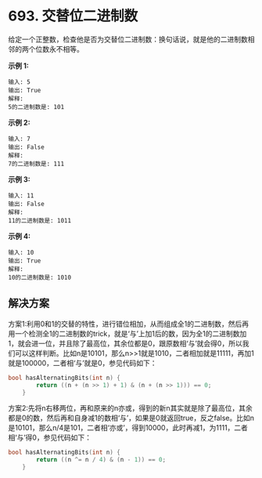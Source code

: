 # 693. 交替位二进制数

给定一个正整数，检查他是否为交替位二进制数：换句话说，就是他的二进制数相邻的两个位数永不相等。

**示例 1:**

```
输入: 5
输出: True
解释:
5的二进制数是: 101

```

**示例 2:**

```
输入: 7
输出: False
解释:
7的二进制数是: 111

```

**示例 3:**

```
输入: 11
输出: False
解释:
11的二进制数是: 1011

```

**示例 4:** 

```
输入: 10
输出: True
解释:
10的二进制数是: 1010
```

## 解决方案

方案1:利用0和1的交替的特性，进行错位相加，从而组成全1的二进制数，然后再用一个检测全1的二进制数的trick，就是‘与’上加1后的数，因为全1的二进制数加1，就会进一位，并且除了最高位，其余位都是0，跟原数相‘与’就会得0，所以我们可以这样判断。比如n是10101，那么n>>1就是1010，二者相加就是11111，再加1就是100000，二者相‘与’就是0，参见代码如下：

```c++
bool hasAlternatingBits(int n) {
        return ((n + (n >> 1) + 1) & (n + (n >> 1))) == 0;
    }
```

方案2:先将n右移两位，再和原来的n亦或，得到的新n其实就是除了最高位，其余都是0的数，然后再和自身减1的数相‘与’，如果是0就返回true，反之false。比如n是10101，那么n/4是101，二者相‘亦或’，得到10000，此时再减1，为1111，二者相‘与’得0，参见代码如下：

```c++
bool hasAlternatingBits(int n) {
        return ((n ^= n / 4) & (n - 1)) == 0;
    }
```

